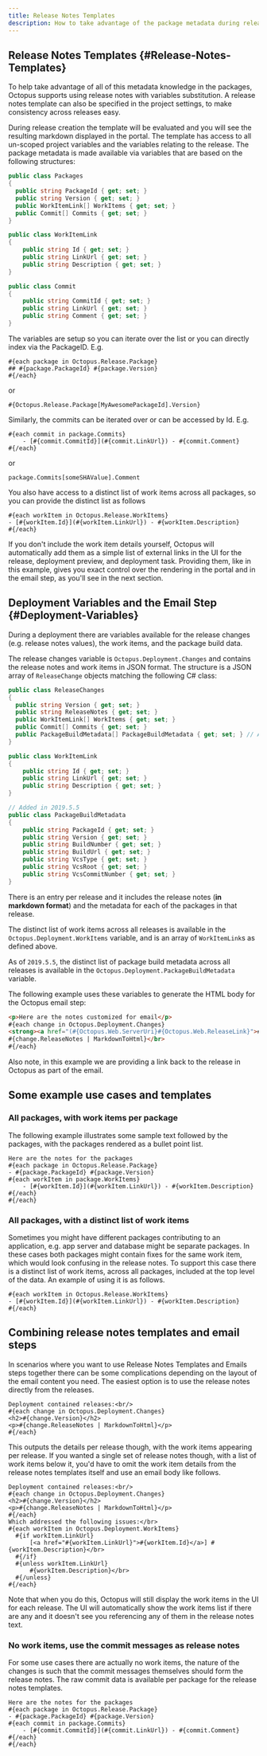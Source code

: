 ```yaml
---
title: Release Notes Templates
description: How to take advantage of the package metadata during release creation.
---
```


## Release Notes Templates {#Release-Notes-Templates}

To help take advantage of all of this metadata knowledge in the packages, Octopus supports using release notes with variables substitution. A release notes template can also be specified in the project settings, to make consistency across releases easy.

During release creation the template will be evaluated and you will see the resulting markdown displayed in the portal. The template has access to all un-scoped project variables and the variables relating to the release. The package metadata is made available via variables that are based on the following structures:

```csharp
public class Packages
{
  public string PackageId { get; set; }
  public string Version { get; set; }
  public WorkItemLink[] WorkItems { get; set; }
  public Commit[] Commits { get; set; }
}

public class WorkItemLink
{
    public string Id { get; set; }
    public string LinkUrl { get; set; }
    public string Description { get; set; }
}

public class Commit
{
    public string CommitId { get; set; }
    public string LinkUrl { get; set; }
    public string Comment { get; set; }
}
```

The variables are setup so you can iterate over the list or you can directly index via the PackageID. E.g.

```
#{each package in Octopus.Release.Package}
## #{package.PackageId} #{package.Version}
#{/each}
```

or

```
#{Octopus.Release.Package[MyAwesomePackageId].Version}
```

Similarly, the commits can be iterated over or can be accessed by Id. E.g.

```
#{each commit in package.Commits}
    - [#{commit.CommitId}](#{commit.LinkUrl}) - #{commit.Comment}
#{/each}
```

or

```
package.Commits[someSHAValue].Comment
```

You also have access to a distinct list of work items across all packages, so you can provide the distinct list as follows

```#{each package in Octopus.Release.Package}
#{each workItem in Octopus.Release.WorkItems}
- [#{workItem.Id}](#{workItem.LinkUrl}) - #{workItem.Description}
#{/each}
```

If you don't include the work item details yourself, Octopus will automatically add them as a simple list of external links in the UI for the release, deployment preview, and deployment task. Providing them, like in this example, gives you exact control over the rendering in the portal and in the email step, as you'll see in the next section.

## Deployment Variables and the Email Step {#Deployment-Variables}

During a deployment there are variables available for the release changes (e.g. release notes values), the work items, and the package build data.

The release changes variable is `Octopus.Deployment.Changes` and contains the release notes and work items in JSON format. The structure is a JSON array of `ReleaseChange` objects matching the following C# class:

```csharp
public class ReleaseChanges
{
  public string Version { get; set; }
  public string ReleaseNotes { get; set; }
  public WorkItemLink[] WorkItems { get; set; }
  public Commit[] Commits { get; set; }
  public PackageBuildMetadata[] PackageBuildMetadata { get; set; } // Added in 2019.5.5
}

public class WorkItemLink
{
    public string Id { get; set; }
    public string LinkUrl { get; set; }
    public string Description { get; set; }
}

// Added in 2019.5.5
public class PackageBuildMetadata
{
    public string PackageId { get; set; }
    public string Version { get; set; }
    public string BuildNumber { get; set; }
    public string BuildUrl { get; set; }
    public string VcsType { get; set; }
    public string VcsRoot { get; set; }
    public string VcsCommitNumber { get; set; }
}
```

There is an entry per release and it includes the release notes (**in markdown format**) and the metadata for each of the packages in that release.

The distinct list of work items across all releases is available in the `Octopus.Deployment.WorkItems` variable, and is an array of `WorkItemLink`s as defined above.

As of `2019.5.5`, the distinct list of package build metadata across all releases is available in the `Octopus.Deployment.PackageBuildMetadata` variable.

The following example uses these variables to generate the HTML body for the Octopus email step:

```html
<p>Here are the notes customized for email</p>
#{each change in Octopus.Deployment.Changes}
<strong><a href="(#{Octopus.Web.ServerUri}#{Octopus.Web.ReleaseLink}">#{change.Version}</a></strong></br>
#{change.ReleaseNotes | MarkdownToHtml}</br>
#{/each}
```

Also note, in this example we are providing a link back to the release in Octopus as part of the email.

## Some example use cases and templates

### All packages, with work items per package

The following example illustrates some sample text followed by the packages, with the packages rendered as a bullet point list.

```
Here are the notes for the packages
#{each package in Octopus.Release.Package}
- #{package.PackageId} #{package.Version}
#{each workItem in package.WorkItems}
    - [#{workItem.Id}](#{workItem.LinkUrl}) - #{workItem.Description}
#{/each}
#{/each}
```

### All packages, with a distinct list of work items

Sometimes you might have different packages contributing to an application, e.g. app server and database might be separate packages. In these cases both packages might contain fixes for the same work item, which would look confusing in the release notes. To support this case there is a distinct list of work items, across all packages, included at the top level of the data. An example of using it is as follows.

```
#{each workItem in Octopus.Release.WorkItems}
- [#{workItem.Id}](#{workItem.LinkUrl}) - #{workItem.Description}
#{/each}
```

## Combining release notes templates and email steps

In scenarios where you want to use Release Notes Templates and Emails steps together there can be some complications depending on the layout of the email content you need. The easiest option is to use the release notes directly from the releases.

```
Deployment contained releases:<br/>
#{each change in Octopus.Deployment.Changes}
<h2>#{change.Version}</h2>
<p>#{change.ReleaseNotes | MarkdownToHtml}</p>
#{/each}

```

This outputs the details per release though, with the work items appearing per release. If you wanted a single set of release notes though, with a list of work items below it, you'd have to omit the work item details from the release notes templates itself and use an email body like follows.

```
Deployment contained releases:<br/>
#{each change in Octopus.Deployment.Changes}
<h2>#{change.Version}</h2>
<p>#{change.ReleaseNotes | MarkdownToHtml}</p>
#{/each}
Which addressed the following issues:</br>
#{each workItem in Octopus.Deployment.WorkItems}
  #{if workItem.LinkUrl}
      [<a href="#{workItem.LinkUrl}">#{workItem.Id}</a>] #{workItem.Description}</br>
  #{/if}
  #{unless workItem.LinkUrl}
      #{workItem.Description}</br>
  #{/unless}
#{/each}
```

Note that when you do this, Octopus will still display the work items in the UI for each release. The UI will automatically show the work items list if there are any and it doesn't see you referencing any of them in the release notes text.

### No work items, use the commit messages as release notes

For some use cases there are actually no work items, the nature of the changes is such that the commit messages themselves should form the release notes. The raw commit data is available per package for the release notes templates.

```
Here are the notes for the packages
#{each package in Octopus.Release.Package}
- #{package.PackageId} #{package.Version}
#{each commit in package.Commits}
    - [#{commit.CommitId}](#{commit.LinkUrl}) - #{commit.Comment}
#{/each}
#{/each}
```

